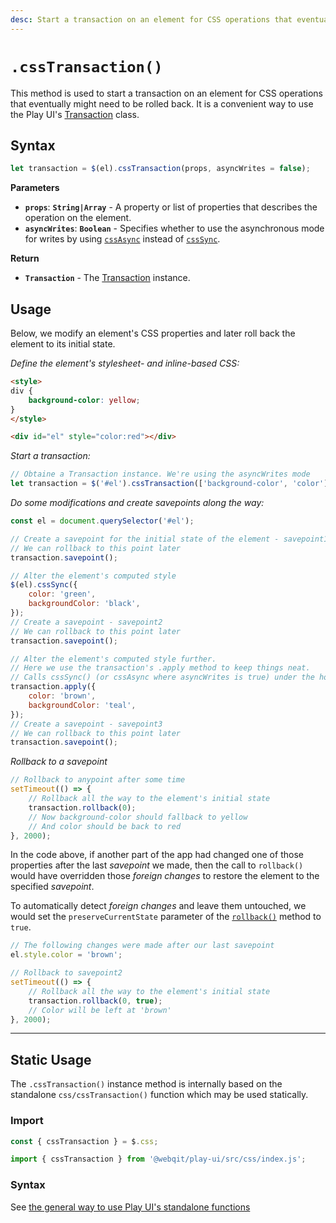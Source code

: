 ```yaml
---
desc: Start a transaction on an element for CSS operations that eventually might need to be rolled back.
---
```

# `.cssTransaction()`

This method is used to start a transaction on an element for CSS operations that eventually might need to be rolled back. It is a convenient way to use the Play UI's [Transaction](../classes/transaction) class.

## Syntax

```js
let transaction = $(el).cssTransaction(props, asyncWrites = false);
```

**Parameters**

+ **`props`**: **`String|Array`** - A property or list of properties that describes the operation on the element.
+ **`asyncWrites`**: **`Boolean`** - Specifies whether to use the asynchronous mode for writes by using [`cssAsync`](../cssasync) instead of [`cssSync`](../csssync).

**Return**

+ **`Transaction`** - The [Transaction](../classes/transaction) instance.

## Usage

Below, we modify an element's CSS properties and later roll back the element to its initial state.

*Define the element's stylesheet- and inline-based CSS:*

```html
<style>
div {
    background-color: yellow;
}
</style>

<div id="el" style="color:red"></div>
```

*Start a transaction:*

```js
// Obtaine a Transaction instance. We're using the asyncWrites mode
let transaction = $('#el').cssTransaction(['background-color', 'color'], true);
```

*Do some modifications and create savepoints along the way:*

```js
const el = document.querySelector('#el');

// Create a savepoint for the initial state of the element - savepoint1
// We can rollback to this point later
transaction.savepoint();

// Alter the element's computed style
$(el).cssSync({
    color: 'green',
    backgroundColor: 'black',
});
// Create a savepoint - savepoint2
// We can rollback to this point later
transaction.savepoint();

// Alter the element's computed style further.
// Here we use the transaction's .apply method to keep things neat.
// Calls cssSync() (or cssAsync where asyncWrites is true) under the hood. 
transaction.apply({
    color: 'brown',
    backgroundColor: 'teal',
});
// Create a savepoint - savepoint3
// We can rollback to this point later
transaction.savepoint();
```

*Rollback to a savepoint*

```js
// Rollback to anypoint after some time
setTimeout(() => {
    // Rollback all the way to the element's initial state
    transaction.rollback(0);
    // Now background-color should fallback to yellow
    // And color should be back to red
}, 2000);
```

In the code above, if another part of the app had changed one of those properties after the last *savepoint* we made, then the call to `rollback()` would have overridden those *foreign changes* to restore the element to the specified *savepoint*.

To automatically detect *foreign changes* and leave them untouched, we would set the `preserveCurrentState` parameter of the [`rollback()`](../classes/transaction/rollback) method to `true`.

```js
// The following changes were made after our last savepoint
el.style.color = 'brown';

// Rollback to savepoint2
setTimeout(() => {
    // Rollback all the way to the element's initial state
    transaction.rollback(0, true);
    // Color will be left at 'brown'
}, 2000);
```

------

## Static Usage

The `.cssTransaction()` instance method is internally based on the standalone `css/cssTransaction()` function which may be used statically.

### Import

```js
const { cssTransaction } = $.css;
```
```js
import { cssTransaction } from '@webqit/play-ui/src/css/index.js';
```

### Syntax

See [the general way to use Play UI's standalone functions](../../../overview#use-as-descrete-utilities)